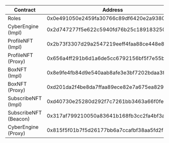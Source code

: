 | Contract              | Address                                    | Etherscan                                                                       |
| --------------------- | ------------------------------------------ | ------------------------------------------------------------------------------- |
| Roles                 | 0x0e491050e2459fa30766c89df6420e2a93808dfe | https://rinkeby.etherscan.io/address/0x0e491050e2459fa30766c89df6420e2a93808dfe |
| CyberEngine (Impl)    | 0x2d747277f5e622c5940fd76b25c18918325097d7 | https://rinkeby.etherscan.io/address/0x2d747277f5e622c5940fd76b25c18918325097d7 |
| ProfileNFT (Impl)     | 0x2b73f3307d29a2547219eeff4faa88ce448e8fe6 | https://rinkeby.etherscan.io/address/0x2b73f3307d29a2547219eeff4faa88ce448e8fe6 |
| ProfileNFT (Proxy)    | 0x656a4ff291b6d1a6de5cc6792156bf5f7e55b08f | https://rinkeby.etherscan.io/address/0x656a4ff291b6d1a6de5cc6792156bf5f7e55b08f |
| BoxNFT (Impl)         | 0x8e9fe4fb84d9e540aab8afe3e3bf7202bdaa3fa3 | https://rinkeby.etherscan.io/address/0x8e9fe4fb84d9e540aab8afe3e3bf7202bdaa3fa3 |
| BoxNFT (Proxy)        | 0xd201da2f4be8da7ffaa89ece82e7a675ea829e60 | https://rinkeby.etherscan.io/address/0xd201da2f4be8da7ffaa89ece82e7a675ea829e60 |
| SubscribeNFT (Impl)   | 0xd40730e25280d292f7c7261bb3463a66f0fe3bd5 | https://rinkeby.etherscan.io/address/0xd40730e25280d292f7c7261bb3463a66f0fe3bd5 |
| SubscribeNFT (Beacon) | 0x317af799210050a83641b168fb3cc2fa4bf3aab4 | https://rinkeby.etherscan.io/address/0x317af799210050a83641b168fb3cc2fa4bf3aab4 |
| CyberEngine (Proxy)   | 0x815f5f01b7f5d26177bb6a7ccafbf38aa5fd2f29 | https://rinkeby.etherscan.io/address/0x815f5f01b7f5d26177bb6a7ccafbf38aa5fd2f29 |